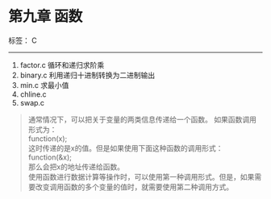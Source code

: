 # 第九章 函数

标签： C

---
1. factor.c 循环和递归求阶乘   
2. binary.c 利用递归十进制转换为二进制输出
3. min.c 求最小值
4. chline.c 
5. swap.c 

> 通常情况下，可以把关于变量的两类信息传递给一个函数。
如果函数调用形式为：   
function(x);   
这时传递的是x的值。但是如果使用下面这种函数的调用形式：   
function(&x);   
那么会把x的地址传递给函数。   
使用函数进行数据计算等操作时，可以使用第一种调用形式。但是，如果需要改变调用函数的多个变量的值时，就需要使用第二种调用方式。